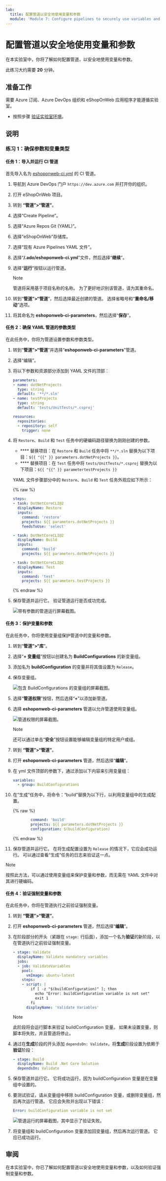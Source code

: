 ```yaml
---
lab:
  title: 配置管道以安全地使用变量和参数
  module: 'Module 7: Configure pipelines to securely use variables and parameters'
---
```


# 配置管道以安全地使用变量和参数

在本实验室中，你将了解如何配置管道，以安全地使用变量和参数。

此练习大约需要 **20** 分钟。

## 准备工作

需要 Azure 订阅、Azure DevOps 组织和 eShopOnWeb 应用程序才能遵循实验室。

- 按照步骤 [验证实验室环境](APL2001_M00_Validate_Lab_Environment.md)。

## 说明

### 练习 1：确保参数和变量类型

#### 任务 1：导入并运行 CI 管道

首先导入名为 [eshoponweb-ci.yml](https://github.com/MicrosoftLearning/eShopOnWeb/blob/main/.ado/eshoponweb-ci.yml) 的 CI 管道。

1. 导航到 Azure DevOps 门户 `https://dev.azure.com` 并打开你的组织。

1. 打开 eShopOnWeb 项目。

1. 转到 **“管道”>“管道”**。

1. 选择“Create Pipeline”。

1. 选择“Azure Repos Git (YAML)”。

1. 选择“eShopOnWeb”存储库。

1. 选择“现有 Azure Pipelines YAML 文件”。

1. 选择“**/.ado/eshoponweb-ci.yml**”文件，然后选择“**继续**”。

1. 选择“**运行**”按钮以运行管道。

   > [!NOTE]
   > 管道将采用基于项目名称的名称。 为了更好地识别该管道，请为其重命名。

1. 转到“**管道”>“管道**”，然后选择最近创建的管道。 选择省略号和“**重命名/移动**”选项。

1. 将其命名为 **eshoponweb-ci-parameters**，然后选择“**保存**”。

#### 任务 2：确保 YAML 管道的参数类型

在此任务中，你将为管道设置参数和参数类型。

1. 转到“**管道”>“管道**”并选择“**eshoponweb-ci-parameters**”管道。

1. 选择“编辑”。

1. 将以下参数和资源部分添加到 YAML 文件的顶部：

   ```yaml
   parameters:
   - name: dotNetProjects
     type: string
     default: '**/*.sln'
   - name: testProjects
     type: string
     default: 'tests/UnitTests/*.csproj'

   resources:
     repositories:
     - repository: self
       trigger: none

   ```

1. 将 `Restore`、`Build` 和 `Test` 任务中的硬编码路径替换为刚刚创建的参数。

   - **** 替换项目：在 `Restore` 和 `Build` 任务中将 `**/*.sln` 替换为以下项目：`${{ "{{" }} parameters.dotNetProjects }}`。
   - **** 替换项目：在 `Test` 任务中将 `tests/UnitTests/*.csproj` 替换为以下项目：`${{ "{{" }} parametertestProjects }}`

    YAML 文件步骤部分中的 `Restore`、`Build` 和 `Test` 任务外观应如下所示：

    {% raw %}

    ```yaml
    steps:
    - task: DotNetCoreCLI@2
      displayName: Restore
      inputs:
        command: 'restore'
        projects: ${{ parameters.dotNetProjects }}
        feedsToUse: 'select'
    
    - task: DotNetCoreCLI@2
      displayName: Build
      inputs:
        command: 'build'
        projects: ${{ parameters.dotNetProjects }}
    
    - task: DotNetCoreCLI@2
      displayName: Test
      inputs:
        command: 'test'
        projects: ${{ parameters.testProjects }}
    
    ```

    {% endraw %}

1. 保存管道并运行它。 验证管道运行是否成功完成。

   ![带有参数的管道运行屏幕截图。](media/pipeline-parameters-run.png)

#### 任务 3：保护变量和参数

在此任务中，你将使用变量组保护管道中的变量和参数。

1. 转到“**管道”>“库**”。

1. 选择“**+ 变量组**”按钮以创建名为 **BuildConfigurations** 的新变量组。

1. 添加名为 **buildConfiguration** 的变量并将其值设置为 `Release`。

1. 保存变量组。

   ![包含 BuildConfigurations 的变量组的屏幕截图。](media/eshop-variable-group.png)

1. 选择“**管道权限**”按钮，然后选择“**+**”以添加新管道。

1. 选择 **eshoponweb-ci-parameters** 管道以允许管道使用变量组。

   ![管道权限的屏幕截图。](media/pipeline-permissions.png)

   > [!NOTE]
   > 还可以通过单击“**安全**”按钮设置能够编辑变量组的特定用户或组。

1. 转到 **“管道”>“管道”**。

1. 打开 **eshoponweb-ci-parameters** 管道，然后选择“**编辑**”。

1. 在 yml 文件顶部的参数下，通过添加以下内容来引用变量组：

   ```yaml
   variables:
     - group: BuildConfigurations
   ```

1. 在“生成”任务中，将命令：“build”替换为以下行，以利用变量组中的生成配置。

    {% raw %}

    ```yaml
            command: 'build'
            projects: ${{ parameters.dotNetProjects }}
            configuration: $(buildConfiguration)
    ```

    {% endraw %}

1. 保存管道并运行它。 在将生成配置设置为 `Release` 的情况下，它应会成功运行。 可以通过查看“生成”任务的日志来验证这一点。

> [!NOTE]
> 按照此方法，可以通过使用变量组来保护变量和参数，而无需在 YAML 文件中对其进行硬编码。

#### 任务 4：验证强制变量和参数

在此任务中，你将在管道执行之前验证强制变量。

1. 转到 **“管道”>“管道”**。

1. 打开 **eshoponweb-ci-parameters** 管道，然后选择“**编辑**”。

1. 在阶段部分的开头（紧跟在 `stage:` 行后面），添加一个名为**验证**的新阶段，以在管道执行之前验证强制变量。

    ```yaml
    - stage: Validate
      displayName: Validate mandatory variables
      jobs:
      - job: ValidateVariables
        pool:
          vmImage: ubuntu-latest
        steps:
        - script: |
            if [ -z "$(buildConfiguration)" ]; then
              echo "Error: buildConfiguration variable is not set"
              exit 1
            fi
          displayName: 'Validate Variables'
     ```

    > [!NOTE]
    > 此阶段将会运行脚本来验证 buildConfiguration 变量。 如果未设置变量，则脚本将失败，并且管道将停止。

1. 通过在**生成**阶段的开头添加 `dependsOn: Validate`，将**生成**阶段设置为依赖于**验证**阶段：

    ```yaml
    - stage: Build
      displayName: Build .Net Core Solution
      dependsOn: Validate
    ```

1. 保存管道并运行它。 它将成功运行，因为 buildConfiguration 变量是在变量组中设置的。

1. 要测试验证，请从变量组中移除 buildConfiguration 变量，或删除变量组，然后再次运行管道。 它应会失败并出现以下错误：

    ```yaml
    Error: buildConfiguration variable is not set   
    ```

    ![管道运行的屏幕截图，其中显示了验证失败。](media/pipeline-validation-fail.png)

1. 将变量组和 buildConfiguration 变量添加回变量组，然后再次运行管道。 它应已成功运行。

## 审阅

在本实验室中，你已了解如何配置管道以安全地使用变量和参数，以及如何验证强制变量和参数。
